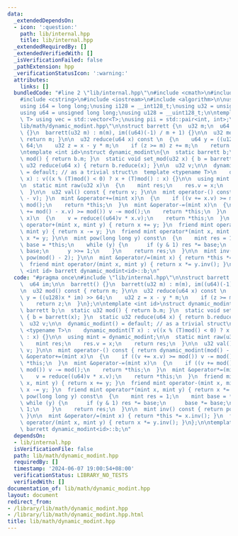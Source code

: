 ```yaml
---
data:
  _extendedDependsOn:
  - icon: ':question:'
    path: lib/internal.hpp
    title: lib/internal.hpp
  _extendedRequiredBy: []
  _extendedVerifiedWith: []
  _isVerificationFailed: false
  _pathExtension: hpp
  _verificationStatusIcon: ':warning:'
  attributes:
    links: []
  bundledCode: "#line 2 \"lib/internal.hpp\"\n#include <cmath>\n#include <vector>\n\
    #include <cstring>\n#include <iostream>\n#include <algorithm>\n\nusing i32 = int;\n\
    using i64 = long long;\nusing i128 = __int128_t;\nusing u32 = unsigned int;\n\
    using u64 = unsigned long long;\nusing u128 = __uint128_t;\n\ntemplate<typename\
    \ T> using vec = std::vector<T>;\nusing pii = std::pair<int, int>;\n#line 3 \"\
    lib/math/dynamic_modint.hpp\"\n\nstruct barrett {\n  u32 m;\n  u64 im;\n\n  barrett()\
    \ {}\n  barrett(u32 m) : m(m), im((u64)(-1) / m + 1) {}\n\n  u32 mod() const {\
    \ return m; }\n\n  u32 reduce(u64 x) const \n  {\n    u64 y = ((u128)x * im) >>\
    \ 64;\n    u32 z = x - y * m;\n    if (z >= m) z += m;\n    return z;\n  }\n};\n\
    \ntemplate <int id>\nstruct dynamic_modint\n{\n  static barrett b;\n  static u32\
    \ mod() { return b.m; }\n  static void set_mod(u32 x) { b = barrett(x); }\n  static\
    \ u32 reduce(u64 x) { return b.reduce(x); }\n\n  u32 v;\n\n  dynamic_modint()\
    \ = default; // as a trivial struct\n  template <typename T>\n    dynamic_modint(T\
    \ x) : v((x % (T)mod() < 0) ? x + (T)mod() : x) {}\n\n  using mint = dynamic_modint;\n\
    \n  static mint raw(u32 x)\n  {\n    mint res;\n    res.v = x;\n    return res;\n\
    \  }\n\n  u32 val() const { return v; }\n\n  mint operator-() const { return dynamic_modint(mod()\
    \ - v); }\n  mint &operator+=(mint x)\n  {\n    if ((v += x.v) >= mod()) v -=\
    \ mod();\n    return *this;\n  }\n  mint &operator-=(mint x)\n  {\n    if ((v\
    \ += mod() - x.v) >= mod()) v -= mod();\n    return *this;\n  }\n  mint &operator*=(mint\
    \ x)\n  {\n    v = reduce((u64)v * x.v);\n    return *this;\n  }\n  friend mint\
    \ operator+(mint x, mint y) { return x += y; }\n  friend mint operator-(mint x,\
    \ mint y) { return x -= y; }\n  friend mint operator*(mint x, mint y) { return\
    \ x *= y; }\n\n  mint pow(long long y) const\n  {\n    mint res = 1;\n    mint\
    \ base = *this;\n    while (y) {\n      if (y & 1) res *= base;\n      base *=\
    \ base;\n      y >>= 1;\n    }\n    return res;\n  }\n\n  mint inv() const { return\
    \ pow(mod() - 2); }\n\n  mint &operator/=(mint x) { return *this *= x.inv(); }\n\
    \  friend mint operator/(mint x, mint y) { return x *= y.inv(); }\n};\n\ntemplate\
    \ <int id> barrett dynamic_modint<id>::b;\n"
  code: "#pragma once\n#include \"lib/internal.hpp\"\n\nstruct barrett {\n  u32 m;\n\
    \  u64 im;\n\n  barrett() {}\n  barrett(u32 m) : m(m), im((u64)(-1) / m + 1) {}\n\
    \n  u32 mod() const { return m; }\n\n  u32 reduce(u64 x) const \n  {\n    u64\
    \ y = ((u128)x * im) >> 64;\n    u32 z = x - y * m;\n    if (z >= m) z += m;\n\
    \    return z;\n  }\n};\n\ntemplate <int id>\nstruct dynamic_modint\n{\n  static\
    \ barrett b;\n  static u32 mod() { return b.m; }\n  static void set_mod(u32 x)\
    \ { b = barrett(x); }\n  static u32 reduce(u64 x) { return b.reduce(x); }\n\n\
    \  u32 v;\n\n  dynamic_modint() = default; // as a trivial struct\n  template\
    \ <typename T>\n    dynamic_modint(T x) : v((x % (T)mod() < 0) ? x + (T)mod()\
    \ : x) {}\n\n  using mint = dynamic_modint;\n\n  static mint raw(u32 x)\n  {\n\
    \    mint res;\n    res.v = x;\n    return res;\n  }\n\n  u32 val() const { return\
    \ v; }\n\n  mint operator-() const { return dynamic_modint(mod() - v); }\n  mint\
    \ &operator+=(mint x)\n  {\n    if ((v += x.v) >= mod()) v -= mod();\n    return\
    \ *this;\n  }\n  mint &operator-=(mint x)\n  {\n    if ((v += mod() - x.v) >=\
    \ mod()) v -= mod();\n    return *this;\n  }\n  mint &operator*=(mint x)\n  {\n\
    \    v = reduce((u64)v * x.v);\n    return *this;\n  }\n  friend mint operator+(mint\
    \ x, mint y) { return x += y; }\n  friend mint operator-(mint x, mint y) { return\
    \ x -= y; }\n  friend mint operator*(mint x, mint y) { return x *= y; }\n\n  mint\
    \ pow(long long y) const\n  {\n    mint res = 1;\n    mint base = *this;\n   \
    \ while (y) {\n      if (y & 1) res *= base;\n      base *= base;\n      y >>=\
    \ 1;\n    }\n    return res;\n  }\n\n  mint inv() const { return pow(mod() - 2);\
    \ }\n\n  mint &operator/=(mint x) { return *this *= x.inv(); }\n  friend mint\
    \ operator/(mint x, mint y) { return x *= y.inv(); }\n};\n\ntemplate <int id>\
    \ barrett dynamic_modint<id>::b;\n"
  dependsOn:
  - lib/internal.hpp
  isVerificationFile: false
  path: lib/math/dynamic_modint.hpp
  requiredBy: []
  timestamp: '2024-06-07 19:00:54+08:00'
  verificationStatus: LIBRARY_NO_TESTS
  verifiedWith: []
documentation_of: lib/math/dynamic_modint.hpp
layout: document
redirect_from:
- /library/lib/math/dynamic_modint.hpp
- /library/lib/math/dynamic_modint.hpp.html
title: lib/math/dynamic_modint.hpp
---
```

